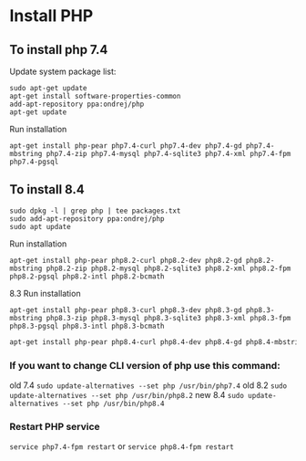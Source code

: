 # Install PHP


## To install php 7.4

Update system package list:
```
sudo apt-get update
apt-get install software-properties-common
add-apt-repository ppa:ondrej/php
apt-get update
```
Run installation
```
apt-get install php-pear php7.4-curl php7.4-dev php7.4-gd php7.4-mbstring php7.4-zip php7.4-mysql php7.4-sqlite3 php7.4-xml php7.4-fpm php7.4-pgsql
```

## To install 8.4

```
sudo dpkg -l | grep php | tee packages.txt
sudo add-apt-repository ppa:ondrej/php 
sudo apt update
```
Run installation
```
apt-get install php-pear php8.2-curl php8.2-dev php8.2-gd php8.2-mbstring php8.2-zip php8.2-mysql php8.2-sqlite3 php8.2-xml php8.2-fpm php8.2-pgsql php8.2-intl php8.2-bcmath
```

8.3 Run installation
```
apt-get install php-pear php8.3-curl php8.3-dev php8.3-gd php8.3-mbstring php8.3-zip php8.3-mysql php8.3-sqlite3 php8.3-xml php8.3-fpm php8.3-pgsql php8.3-intl php8.3-bcmath
```

``` 8.4 Run installation
apt-get install php-pear php8.4-curl php8.4-dev php8.4-gd php8.4-mbstring php8.4-zip php8.4-mysql php8.4-sqlite3 php8.4-xml php8.4-fpm php8.4-pgsql php8.4-intl php8.4-bcmath
```

 ### If you want to change CLI version of php use this command: 

 old 7.4
`sudo update-alternatives --set php /usr/bin/php7.4` 
 old 8.2
`sudo update-alternatives --set php /usr/bin/php8.2`
 new 8.4
`sudo update-alternatives --set php /usr/bin/php8.4`

### Restart PHP service

`service php7.4-fpm restart` or `service php8.4-fpm restart`
